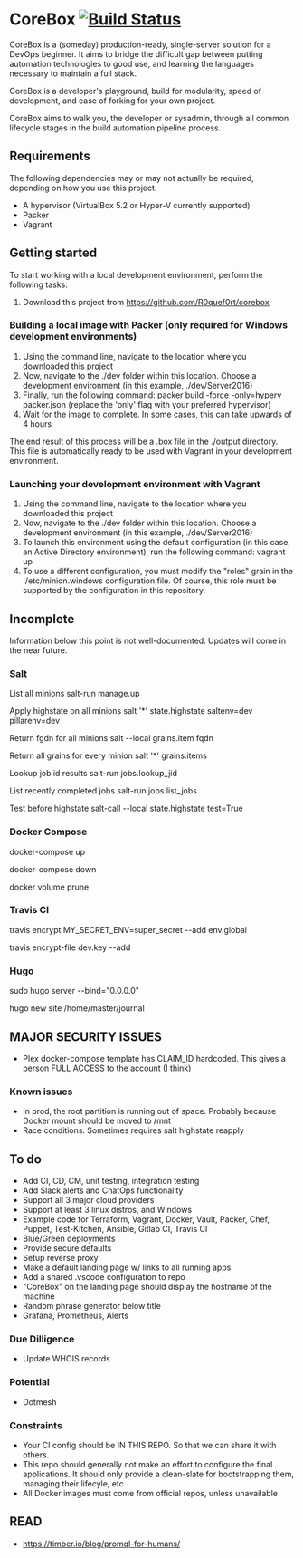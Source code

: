 # CoreBox [![Build Status](https://travis-ci.org/R0quef0rt/corebox.svg?branch=master)](https://travis-ci.org/R0quef0rt/corebox)

CoreBox is a (someday) production-ready, single-server solution for a DevOps beginner. It aims to bridge the difficult gap between putting automation technologies to good use, and learning the languages necessary to maintain a full stack. 

CoreBox is a developer's playground, build for modularity, speed of development, and ease of forking for your own project.

CoreBox aims to walk you, the developer or sysadmin, through all common lifecycle stages in the build automation pipeline process.

## Requirements

The following dependencies may or may not actually be required, depending on how you use this project. 

- A hypervisor (VirtualBox 5.2 or Hyper-V currently supported)
- Packer
- Vagrant

## Getting started

To start working with a local development environment, perform the following tasks:

1) Download this project from https://github.com/R0quef0rt/corebox

### Building a local image with Packer (only required for Windows development environments)

1) Using the command line, navigate to the location where you downloaded this project
2) Now, navigate to the ./dev folder within this location. Choose a development environment (in this example, ./dev/Server2016)
3) Finally, run the following command: packer build -force -only=hyperv packer.json (replace the 'only' flag with your preferred hypervisor)
4) Wait for the image to complete. In some cases, this can take upwards of 4 hours

The end result of this process will be a .box file in the ./output directory. This file is automatically ready to be used with Vagrant in your development environment.

### Launching your development environment with Vagrant

1) Using the command line, navigate to the location where you downloaded this project
2) Now, navigate to the ./dev folder within this location. Choose a development environment (in this example, ./dev/Server2016)
3) To launch this environment using the default configuration (in this case, an Active Directory environment), run the following command: vagrant up
4) To use a different configuration, you must modify the "roles" grain in the ./etc/minion.windows configuration file. Of course, this role must be supported by the configuration in this repository.

## Incomplete

Information below this point is not well-documented. Updates will come in the near future.

### Salt

List all minions
salt-run manage.up

Apply highstate on all minions
salt '*' state.highstate saltenv=dev pillarenv=dev

Return fgdn for all minions
salt --local grains.item fqdn

Return all grains for every minion
salt '*' grains.items

Lookup job id results
salt-run jobs.lookup_jid <job id number>

List recently completed jobs
salt-run jobs.list_jobs

Test before highstate
salt-call --local state.highstate test=True


### Docker Compose

docker-compose up

docker-compose down

docker volume prune

### Travis CI

travis encrypt MY_SECRET_ENV=super_secret --add env.global

travis encrypt-file dev.key --add

### Hugo

sudo hugo server --bind="0.0.0.0"

hugo new site /home/master/journal

## MAJOR SECURITY ISSUES

- Plex docker-compose template has CLAIM_ID hardcoded. This gives a person FULL ACCESS to the account (I think)

### Known issues

- In prod, the root partition is running out of space. Probably because Docker mount should be moved to /mnt
- Race conditions. Sometimes requires salt highstate reapply

## To do

- Add CI, CD, CM, unit testing, integration testing
- Add Slack alerts and ChatOps functionality
- Support all 3 major cloud providers
- Support at least 3 linux distros, and Windows
- Example code for Terraform, Vagrant, Docker, Vault, Packer, Chef, Puppet, Test-Kitchen, Ansible, Gitlab CI, Travis CI
- Blue/Green deployments
- Provide secure defaults
- Setup reverse proxy
- Make a default landing page w/ links to all running apps
- Add a shared .vscode configuration to repo
- "CoreBox" on the landing page should display the hostname of the machine
- Random phrase generator below title
- Grafana, Prometheus, Alerts

### Due Dilligence

- Update WHOIS records

### Potential

- Dotmesh

### Constraints

- Your CI config should be IN THIS REPO. So that we can share it with others.
- This repo should generally not make an effort to configure the final applications. It should only provide a clean-slate for bootstrapping them, managing their lifecyle, etc
- All Docker images must come from official repos, unless unavailable

## READ

- https://timber.io/blog/promql-for-humans/